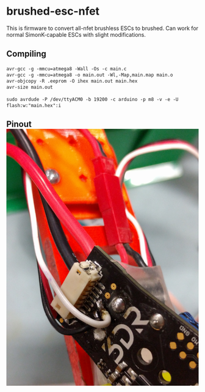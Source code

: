 # brushed-esc-nfet

This is firmware to convert all-nfet brushless ESCs to brushed. Can work for normal SimonK-capable ESCs with slight modifications.

## Compiling
```
avr-gcc -g -mmcu=atmega8 -Wall -Os -c main.c
avr-gcc -g -mmcu=atmega8 -o main.out -Wl,-Map,main.map main.o
avr-objcopy -R .eeprom -O ihex main.out main.hex
avr-size main.out

sudo avrdude -P /dev/ttyACM0 -b 19200 -c arduino -p m8 -v -e -U flash:w:"main.hex":i
```
## Pinout ![pinout](IMG_20161214_174532.jpg)
